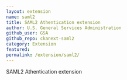 ```yaml
---
layout: extension
name: saml2
title: SAML2 Athentication extension
author: U.S. General Services Administration
github_user: GSA
github_repo: ckanext-saml2
category: Extension
featured: 
permalink: /extension/saml2/
---
```



SAML2 Athentication extension
